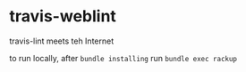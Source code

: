 travis-weblint
==============

travis-lint meets teh Internet

to run locally, after `bundle installing` run `bundle exec rackup`

